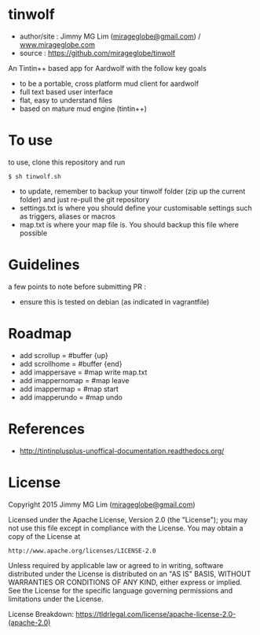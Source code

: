# tinwolf #

- author/site : Jimmy MG Lim (mirageglobe@gmail.com) / www.mirageglobe.com
- source : https://github.com/mirageglobe/tinwolf

An Tintin++ based app for Aardwolf with the follow key goals
- to be a portable, cross platform mud client for aardwolf
- full text based user interface
- flat, easy to understand files
- based on mature mud engine (tintin++)

# To use #

to use, clone this repository and run
```
$ sh tinwolf.sh
```

- to update, remember to backup your tinwolf folder (zip up the current folder) and just re-pull the git repository
- settings.txt is where you should define your customisable settings such as triggers, aliases or macros
- map.txt is where your map file is. You should backup this file where possible

# Guidelines #

a few points to note before submitting PR :

- ensure this is tested on debian (as indicated in vagrantfile)

# Roadmap #

- add scrollup = #buffer {up}
- add scrollhome = #buffer {end}
- add imappersave = #map write map.txt
- add imappernomap = #map leave
- add imappermap = #map start
- add imapperundo = #map undo

# References #

- http://tintinplusplus-unoffical-documentation.readthedocs.org/

# License #

Copyright 2015 Jimmy MG Lim (mirageglobe@gmail.com)

Licensed under the Apache License, Version 2.0 (the "License");
you may not use this file except in compliance with the License.
You may obtain a copy of the License at

    http://www.apache.org/licenses/LICENSE-2.0

Unless required by applicable law or agreed to in writing, software
distributed under the License is distributed on an "AS IS" BASIS,
WITHOUT WARRANTIES OR CONDITIONS OF ANY KIND, either express or implied.
See the License for the specific language governing permissions and
limitations under the License.

License Breakdown: https://tldrlegal.com/license/apache-license-2.0-(apache-2.0)
